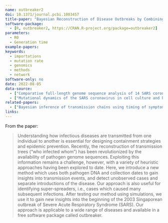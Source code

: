 ```yaml
---
name: outbreaker2
doi: 10.1371/journal.pcbi.1003457
title-paper: "Bayesian Reconstruction of Disease Outbreaks by Combining Epidemiologic and Genomic Data"
software-package:
  - [R, outbreaker2, https://CRAN.R-project.org/package=outbreaker2]
parameters:
  - R0
  - Generation time
example-papers:  
keywords:
  - importations
  - mutation rate
  - genomics
  - methods
  - network
software-only: no
date: 2022-08-05
data-source:
  - ["Comparative full-length genome sequence analysis of 14 SARS coronavirus isolates and common mutations associated with putative origins of infection", "https://doi.org/10.1016/S0140-6736(03)13414-9"]
  - ["Mutational dynamics of the SARS coronavirus in cell culture and human populations isolated in 2003", "https://bmcinfectdis.biomedcentral.com/articles/10.1186/1471-2334-4-32"]
related-papers:
  - ["Bayesian inference of transmission chains using timing of symptoms, pathogen genomes and contact data", "https://journals.plos.org/ploscompbiol/article?id=10.1371/journal.pcbi.1006930"]
links:
---
```


From the paper: 

> Understanding how infectious diseases are transmitted from one individual to another is essential for designing containment strategies and epidemic prevention. Recently, the reconstruction of transmission trees (“who infected whom”) has been revolutionized by the availability of pathogen genome sequences. Exploiting this information remains a challenge, however, with a variety of heuristic approaches having been explored to date. Here, we introduce a new method which uses both pathogen DNA and collection dates to gain insights into transmission events, and detect unobserved cases and separate introductions of the disease. Our approach is also useful for identifying super-spreaders, i.e., cases which caused many subsequent infections. After testing our method using simulations, we use it to gain new insights into the beginning of the 2003 Singaporean outbreak of Severe Acute Respiratory Syndrome (SARS). Our approach is applicable to a wide range of diseases and available in a free software package called outbreaker.
